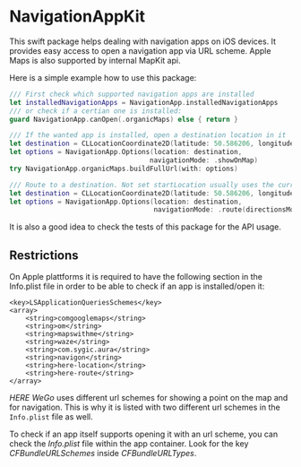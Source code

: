 # NavigationAppKit

This swift package helps dealing with navigation apps on iOS devices.
It provides easy access to open a navigation app via URL scheme.
Apple Maps is also supported by internal MapKit api.


Here is a simple example how to use this package:
```Swift
/// First check which supported navigation apps are installed
let installedNavigationApps = NavigationApp.installedNavigationApps
/// or check if a certian one is installed:
guard NavigationApp.canOpen(.organicMaps) else { return }

/// If the wanted app is installed, open a destination location in it
let destination = CLLocationCoordinate2D(latitude: 50.586206, longitude: 8.674230)
let options = NavigationApp.Options(location: destination,
                                   navigationMode: .showOnMap)
try NavigationApp.organicMaps.buildFullUrl(with: options)

/// Route to a destination. Not set startLocation usually uses the current user position
let destination = CLLocationCoordinate2D(latitude: 50.586206, longitude: 8.674230)
let options = NavigationApp.Options(location: destination,
                                    navigationMode: .route(directionsMode: .walking, startLocation: nil))
```

It is also a good idea to check the tests of this package for the API usage.


## Restrictions
                                                
On Apple plattforms it is required to have the following section in the Info.plist file in order to be able to check if an app is installed/open it:
```
<key>LSApplicationQueriesSchemes</key>
<array>
    <string>comgooglemaps</string>
    <string>om</string>
    <string>mapswithme</string>
    <string>waze</string>
    <string>com.sygic.aura</string>
    <string>navigon</string>
    <string>here-location</string>
    <string>here-route</string>
</array>
```

*HERE WeGo* uses different url schemes for showing a point on the map and for navigation. This is why it is listed with two different url schemes in the `Info.plist` file as well.


To check if an app itself supports opening it with an url scheme, you can check the *Info.plist* file within the app container. 
Look for the key *CFBundleURLSchemes* inside *CFBundleURLTypes*.
